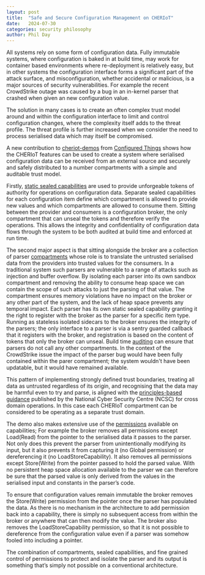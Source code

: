 ```yaml
---
layout: post
title:  "Safe and Secure Configuration Management on CHERIoT"
date:   2024-07-30
categories: security philosophy
author: Phil Day
---
```

All systems rely on some form of configuration data.
Fully immutable systems, where configuration is baked in at build time, may work for container based environments where re-deployment is relatively easy, but in other systems the configuration interface forms a significant part of the attack surface, and misconfiguration, whether accidental or malicious, is a major sources of security vulnerabilities.
For example the recent CrowdStrike outage was caused by a bug in an in-kernel parser that crashed when given an new configuration value.  

The solution in many cases is to create an often complex trust model around and within the configuration interface to limit and control configuration changes, where the complexity itself adds to the threat profile.
The threat profile is further increased when we consider the need to process serialised data which may itself be compromised.

A new contribution to [cheriot-demos](https://github.com/CHERIoT-Platform/cheriot-demos) from [Configured Things](https://www.configuredthings.com/) shows how the CHERIoT features can be used to create a system where serialised configuration data can be received from an external source and securely and safely distributed to a number compartments with a simple and auditable trust model.

Firstly, [static sealed capabilities](https://cheriot.org/book/top-concepts-top.html#sealing_intro) are used to provide unforgeable tokens of authority for operations on configuration data.
Separate sealed capabilities for each configuration item define which compartment is allowed to provide new values and which compartments are allowed to consume them.
Sitting between the provider and consumers is a configuration broker, the only compartment that can unseal the tokens and therefore verify the operations.
This allows the integrity and confidentiality of configuration data flows through the system to be both audited at build time and enforced at run time.

The second major aspect is that sitting alongside the broker are a collection of parser [compartments](https://cheriot.org/book/top-concepts-top.html#_isolating_components_with_threads_and_compartments) whose role is to translate the untrusted serialised data from the providers into trusted values for the consumers.
In a traditional system such parsers are vulnerable to a range of attacks such as injection and buffer overflow.
By isolating each parser into its own sandbox compartment and removing the ability to consume heap space we can contain the scope of such attacks to just the parsing of that value.
The compartment ensures memory violations have no impact on the broker or any other part of the system, and the lack of heap space prevents any temporal impact.
Each parser has its own static sealed capability granting it the right to register with the broker as the parser for a specific item type.
Running as stateless isolated sidecars to the broker ensures the integrity of the parsers; the only interface to a parser is via a sentry guarded callback that it registers with the broker, and registration is based on the content of tokens that only the broker can unseal.
Build time [auditing](https://cheriot.org/book/top-concepts-top.html#_auditing_firmware_images) can ensure that parsers do not call any other compartments.
In the context of the CrowdStrike issue the impact of the parser bug would have been fully contained within the parer compartment; the system wouldn't have been updatable, but it would have remained available.   

This pattern of implementing strongly defined trust boundaries, treating all data as untrusted regardless of its origin, and recognising that the data may be harmful even to try and parse, is aligned with the [principles-based guidance](https://www.ncsc.gov.uk/collection/cross-domain-solutions) published by the National Cyber Security Centre (NCSC) for cross domain operations.
In this case each CHERIoT compartment can be considered to be operating as a separate trust domain.

The demo also makes extensive use of the [permissions](https://cheriot.org/book/top-concepts-top.html#permissions) available on capabilities;  For example the broker removes all permissions except Load(Read) from the pointer to the serialised data it passes to the parser.
Not only does this prevent the parser from unintentionally modifying its input, but it also prevents it from capturing it (no Global permission) or dereferencing it (no LoadStoreCapability).
It also removes all permissions except Store(Write) from the pointer passed to hold the parsed value.
With no persistent heap space allocation available to the parser we can therefore be sure that the parsed value is only derived from the values in the serialised input and constants in the parser’s code.

To ensure that configuration values remain immutable the broker removes the Store(Write) permission from the pointer once the parser has populated the data.
As there is no mechanism in the architecture to add permission back into a capability, there is simply no subsequent access from within the broker or anywhere that can then modify the value.
The broker also removes the LoadStoreCapability permission, so that it is not possible to dereference from the configuration value even if a parser was somehow fooled into including a pointer.

The combination of compartments, sealed capabilities, and fine grained control of  permissions to protect and isolate the parser and its output is something that’s simply not possible on a conventional architecture.